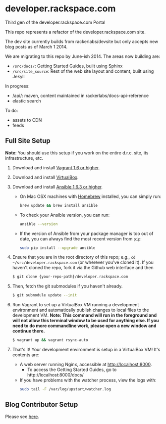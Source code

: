 # developer.rackspace.com

Third gen of the developer.rackspace.com Portal

This repo represents a refactor of the developer.rackspace.com site.

The dev site currently builds from rackerlabs/devsite but only accepts new blog posts as of March 1 2014.

We are migrating to this repo by June-ish 2014. The areas now building are:
- `/src/docs/`: Getting Started Guides, built using Sphinx
- `/src/site_source`: Rest of the web site layout and content, built using Jekyll

In progress:
- /api/: maven, content maintained in rackerlabs/docs-api-reference
- elastic search

To do:
- assets to CDN
- feeds

## Full Site Setup

__Note__: You should use this setup if you work on the entire d.r.c. site, its infrastructure, etc.

1. Download and install [Vagrant 1.6 or higher](http://www.vagrantup.com/downloads.html).

2. Download and install [VirtualBox](https://www.virtualbox.org/wiki/Downloads).

3. Download and install [Ansible 1.6.3 or higher](http://docs.ansible.com/intro_installation.html#installing-the-control-machine).
    * On Mac OSX machines with [Homebrew](http://brew.sh/) installed, you can simply run:

        ```bash
        brew update && brew install ansible
        ```
    * To check your Ansible version, you can run:

        ```bash
        ansible --version
        ```
    * If the version of Ansible from your package manager is too out of date, you can always find the most recent version from `pip`:

        ```bash
        sudo pip install --upgrade ansible
        ```

4. Ensure that you are in the root directory of this repo; e.g., `cd ~/src/developer.rackspace.com` (or wherever you've cloned it). If you haven't cloned the repo, fork it via the Github web interface and then

    ```bash
    $ git clone {your-repo-path}/developer.rackspace.com
    ```

5. Then, fetch the git submodules if you haven't already.

    ```bash
    $ git submodule update --init
    ```

6. Run Vagrant to set up a VirtualBox VM running a development environment and automatically publish changes to local files to the development VM. **Note: This command will run in the foreground and will not allow this terminal window to be used for anything else. If you need to do more commandline work, please open a new window and continue there.**

    ```bash
    $ vagrant up && vagrant rsync-auto
    ```

7. That's it! Your development environment is setup in a VirtualBox VM! It's contents are:
    * A web server running Nginx, accessible at [http://localhost:8000](http://localhost:8000).
        * To access the Getting Started Guides, go to http://localhost:8000/docs/
    * If you have problems with the watcher process, view the logs with:
        ```bash
        sudo tail -F /var/log/upstart/watcher.log
        ```

## Blog Contributor Setup

Please see [here](/src/site_source/CONTRIBUTING.md).
